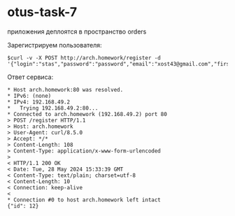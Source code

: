# otus-task-7

приложения деплоятся в пространство orders


Зарегистрируем пользователя:
```
$curl -v -X POST http://arch.homework/register -d '{"login":"stas","password":"password","email":"xost43@gmail.com","first_name":"Stas","last_name":"Khokhlov"}'
```
Ответ сервиса:
```
* Host arch.homework:80 was resolved.
* IPv6: (none)
* IPv4: 192.168.49.2
*   Trying 192.168.49.2:80...
* Connected to arch.homework (192.168.49.2) port 80
> POST /register HTTP/1.1
> Host: arch.homework
> User-Agent: curl/8.5.0
> Accept: */*
> Content-Length: 108
> Content-Type: application/x-www-form-urlencoded
>
< HTTP/1.1 200 OK
< Date: Tue, 28 May 2024 15:33:39 GMT
< Content-Type: text/plain; charset=utf-8
< Content-Length: 10
< Connection: keep-alive
<
* Connection #0 to host arch.homework left intact
{"id": 12}
```

